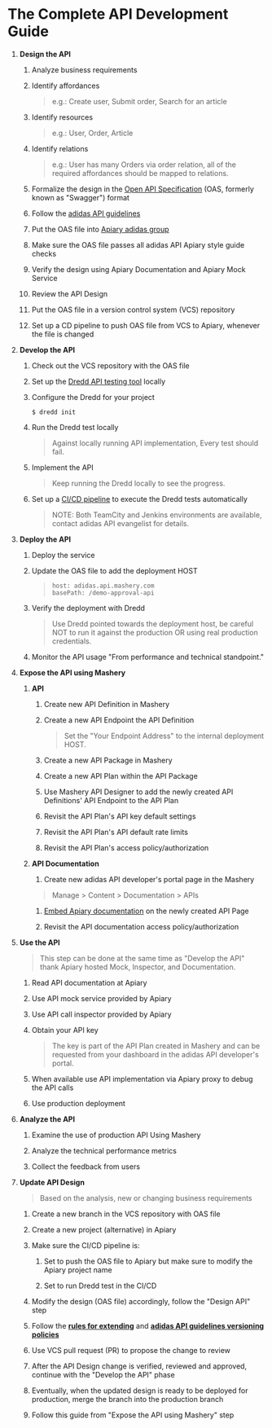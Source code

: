 # The Complete API Development Guide


1. **Design the API**

    1. Analyze business requirements
    
    1. Identify affordances
      
        > e.g.: Create user, Submit order, Search for an article
        
    1. Identify resources
    
        > e.g.: User, Order, Article
        
    1. Identify relations
      
        > e.g.: User has many Orders via order relation, all of the required affordances should be mapped to relations.
      
    1. Formalize the design in the [Open API Specification](http://swagger.io/specification/) (OAS, formerly known as "Swagger") format
    
    1. Follow the [adidas API guidelines](https://adidas-group.gitbooks.io/api-guidelines/content/)
    
    1. Put the OAS file into [Apiary adidas group](https://apiary.io)

    1. Make sure the OAS file passes all adidas API Apiary style guide checks    

    1. Verify the design using Apiary Documentation and Apiary Mock Service
    
    1. Review the API Design
    
    1. Put the OAS file in a version control system (VCS) repository
    
    1. Set up a CD pipeline to push OAS file from VCS to Apiary, whenever the file is changed

1. **Develop the API**

    1. Check out the VCS repository with the OAS file 
    
    1. Set up the [Dredd API testing tool](https://github.com/apiaryio/dredd) locally
    
    1. Configure the Dredd for your project
      
        ```
        $ dredd init
        ```
      
    1. Run the Dredd test locally
    
        > Against locally running API implementation, Every test should fail.
        
    1. Implement the API
    
        > Keep running the Dredd locally to see the progress.
        
    1. Set up a [CI/CD pipeline](https://adidas-group.gitbooks.io/api-guidelines/content/guides/api-testing-ci-environment.html) to execute the Dredd tests automatically
    
        > NOTE: Both TeamCity and Jenkins environments are available, contact adidas API evangelist for details.
  
1. **Deploy the API**

    1. Deploy the service
    
    1. Update the OAS file to add the deployment HOST
      
        > ```
        > host: adidas.api.mashery.com
        > basePath: /demo-approval-api
        > ```
      
    1. Verify the deployment with Dredd
      
        > Use Dredd pointed towards the deployment host, be careful NOT to run it against the production OR using real production credentials.
        
    1. Monitor the API usage
      "From performance and technical standpoint."
    
1. **Expose the API using Mashery**

    1. **API**
    
        1. Create new API Definition in Mashery
        
        1. Create a new API Endpoint the API Definition
        
            > Set the "Your Endpoint Address" to the internal deployment HOST.
          
        1. Create a new API Package in Mashery
        
        1. Create a new API Plan within the API Package
        
        1. Use Mashery API Designer to add the newly created API Definitions' API Endpoint to the 
        API Plan
        
        1. Revisit the API Plan's API key default settings
        
        1. Revisit the API Plan's API default rate limits 
        
        1. Revisit the API Plan's access policy/authorization
        
      1. **API Documentation**
      
          1. Create new adidas API developer's portal page in the Mashery
          
            > Manage > Content > Documentation > APIs
            
          1. [Embed Apiary documentation](https://help.apiary.io/tools/embed/#apiary-embed-api-reference) on the newly created API Page
          
          1. Revisit the API documentation access policy/authorization
    
1. **Use the API**

    > This step can be done at the same time as "Develop the API" thank Apiary hosted Mock, Inspector, and Documentation.
    
    1. Read API documentation at Apiary
    
    1. Use API mock service provided by Apiary
    
    1. Use API call inspector provided by Apiary
    
    1. Obtain your API key
      
        > The key is part of the API Plan created in Mashery and can be requested from your dashboard in the adidas API developer's portal.
    
    1. When available use API implementation via Apiary proxy to debug the API calls

    1. Use production deployment
  
1. **Analyze the API**

    1. Examine the use of production API Using Mashery
    
    1. Analyze the technical performance metrics
    
    1. Collect the feedback from users
  
1. **Update API Design**
  
    > Based on the analysis, new or changing business requirements
    
    1. Create a new branch in the VCS repository with OAS file
    
    1. Create a new project (alternative) in Apiary 
    
    1. Make sure the CI/CD pipeline is:
    
        1. Set to push the OAS file to Apiary but make sure to modify the Apiary project name
        
        1. Set to run Dredd test in the CI/CD
      
    1. Modify the design (OAS file) accordingly, follow the "Design API" step
    
    1. Follow the [**rules for extending**](https://adidas-group.gitbooks.io/api-guidelines/content/core-principles/rules-for-extending.html) and [**adidas API guidelines versioning policies**](https://adidas-group.gitbooks.io/api-guidelines/content/evolution/versioning.html)
    
    1. Use VCS pull request (PR) to propose the change to review
    
    1. After the API Design change is verified, reviewed and approved, continue with the "Develop the API" phase
    
    1. Eventually, when the updated design is ready to be deployed for production, merge the branch into the production branch
    
    1. Follow this guide from "Expose the API using Mashery" step
  
